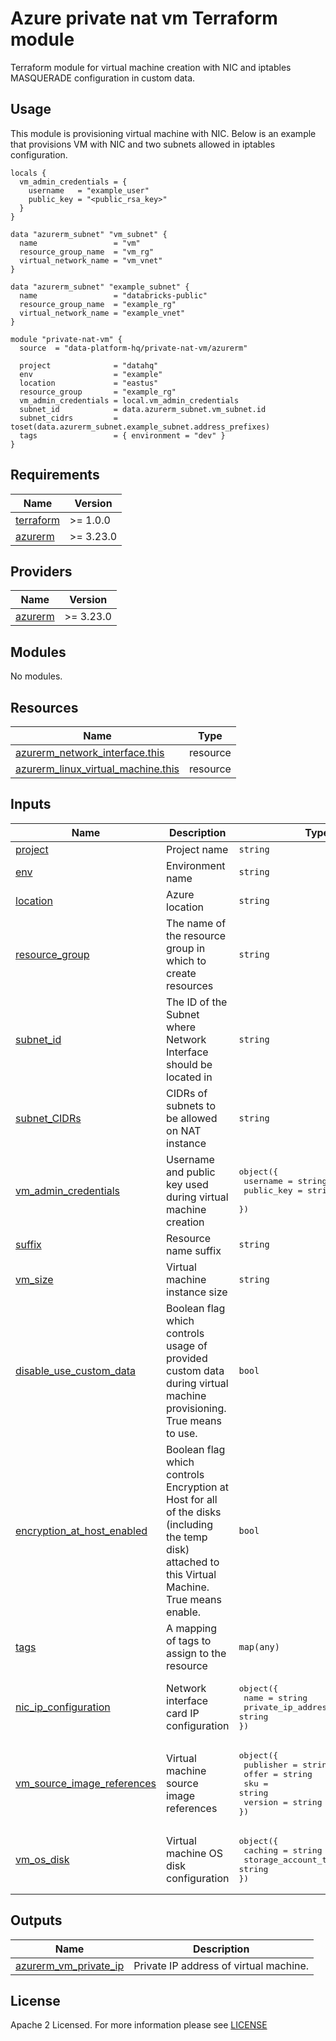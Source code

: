 # Azure private nat vm Terraform module
Terraform module for virtual machine creation with NIC and iptables MASQUERADE configuration in custom data.

## Usage
This module is provisioning virtual machine with NIC. Below is an example that provisions VM with NIC and two subnets allowed in iptables configuration.

```hcl
locals {
  vm_admin_credentials = {
    username   = "example_user"
    public_key = "<public_rsa_key>"
  }  
}

data "azurerm_subnet" "vm_subnet" {
  name                 = "vm"
  resource_group_name  = "vm_rg"
  virtual_network_name = "vm_vnet"
}

data "azurerm_subnet" "example_subnet" {
  name                 = "databricks-public"
  resource_group_name  = "example_rg"
  virtual_network_name = "example_vnet"
}

module "private-nat-vm" {
  source  = "data-platform-hq/private-nat-vm/azurerm"

  project              = "datahq"
  env                  = "example"
  location             = "eastus"
  resource_group       = "example_rg"
  vm_admin_credentials = local.vm_admin_credentials
  subnet_id            = data.azurerm_subnet.vm_subnet.id
  subnet_cidrs         = toset(data.azurerm_subnet.example_subnet.address_prefixes)
  tags                 = { environment = "dev" }
}
```

<!-- BEGIN_TF_DOCS -->
## Requirements
| Name                                                                      | Version   |
|---------------------------------------------------------------------------|-----------|
| <a name="requirement_terraform"></a> [terraform](#requirement\_terraform) | >= 1.0.0  |
| <a name="requirement_azurerm"></a> [azurerm](#requirement\_azurerm)       | >= 3.23.0 |

## Providers

| Name                                                           | Version   |
|----------------------------------------------------------------|-----------|
| <a name="provider_azurerm"></a> [azurerm](#provider\_azurerm)  | >= 3.23.0 |

## Modules

No modules.

## Resources

| Name                                                                                                                                            | Type     |
|-------------------------------------------------------------------------------------------------------------------------------------------------|----------|
| [azurerm_network_interface.this](https://registry.terraform.io/providers/hashicorp/azurerm/latest/docs/resources/network_interface)             | resource |
| [azurerm_linux_virtual_machine.this](https://registry.terraform.io/providers/hashicorp/azurerm/latest/docs/resources/linux_virtual_machine)     | resource |

## Inputs

| Name                                                                                                                   | Description                                                                                                                                        | Type                                                                                                                      | Default                                                                                                                               | Required |
|------------------------------------------------------------------------------------------------------------------------|----------------------------------------------------------------------------------------------------------------------------------------------------|---------------------------------------------------------------------------------------------------------------------------|---------------------------------------------------------------------------------------------------------------------------------------|:--------:|
| <a name="input_project"></a> [project](#input\_project)                                                                | Project name                                                                                                                                       | `string`                                                                                                                  | n/a                                                                                                                                   |   yes    |
| <a name="input_env"></a> [env](#input\_env)                                                                            | Environment name                                                                                                                                   | `string`                                                                                                                  | n/a                                                                                                                                   |   yes    |
| <a name="input_location"></a> [location](#input\_location)                                                             | Azure location                                                                                                                                     | `string`                                                                                                                  | n/a                                                                                                                                   |   yes    |
| <a name="input_resource_group"></a> [resource\_group](#input\_resource\_group)                                         | The name of the resource group in which to create resources                                                                                        | `string`                                                                                                                  | n/a                                                                                                                                   |   yes    |
| <a name="input_subnet_id"></a> [subnet\_id](#input\_subnet\_id)                                                        | The ID of the Subnet where Network Interface should be located in                                                                                  | `string`                                                                                                                  | n/a                                                                                                                                   |   yes    |
| <a name="input_subnet_cidrs"></a> [subnet\_CIDRs](#input\_subnet\_CIDRs)                                               | CIDRs of subnets to be allowed on NAT instance                                                                                                     | `string`                                                                                                                  | n/a                                                                                                                                   |   yes    |
| <a name="input_vm_admin_credentials"></a> [vm\_admin\_credentials](#input\_vm\_admin\_credentials)                     | Username and public key used during virtual machine creation                                                                                       | <pre>object({<br> username    = string <br> public_key  = string <br>})</pre>                                             | n/a                                                                                                                                   |   yes    |
| <a name="input_suffix"></a> [suffix](#input\_suffix)                                                                   | Resource name suffix                                                                                                                               | `string`                                                                                                                  | `""`                                                                                                                                  |    no    |
| <a name="input_vm_size"></a> [vm\_size](#input\_vm\_size)                                                              | Virtual machine instance size                                                                                                                      | `string`                                                                                                                  | `Standard_B1ls`                                                                                                                       |    no    |
| <a name="input_use_custom_data"></a> [disable\_use\_custom\_data](#input\_use\_custom\_data)                           | Boolean flag which controls usage of provided custom data during virtual machine provisioning. True means to use.                                  | `bool`                                                                                                                    | `true`                                                                                                                                |    no    |
| <a name="input_encryption_at_host_enabled"></a> [encryption\_at\_host\_enabled](#input\_encryption\_at\_host\_enabled) | Boolean flag which controls Encryption at Host for all of the disks (including the temp disk) attached to this Virtual Machine. True means enable. | `bool`                                                                                                                    | `true`                                                                                                                                |    no    |
| <a name="input_tags"></a> [tags](#input\_tags)                                                                         | A mapping of tags to assign to the resource                                                                                                        | `map(any)`                                                                                                                | `{}`                                                                                                                                  |    no    |
| <a name="input_nic_ip_configuration"></a> [nic\_ip\_configuration](#input\_nic\_ip\_configuration)                     | Network interface card IP configuration                                                                                                            | <pre>object({<br>  name                          = string<br>  private_ip_address_allocation = string<br>})</pre>         | <pre>{<br>  name                          = "external"<br>  private_ip_address_allocation = "Dynamic"<br>}</pre>                      |    no    |
| <a name="input_vm_source_image_references"></a> [vm\_source\_image\_references](#input\_vm\_source\_image\_references) | Virtual machine source image references                                                                                                            | <pre>object({<br>  publisher = string<br>  offer     = string<br>  sku       = string<br>  version   = string<br>})</pre> | <pre>{<br>  publisher = "Canonical"<br>  offer     = "UbuntuServer"<br>  sku       = "18.04-LTS"<br>  version   = "latest"<br>}</pre> |    no    |
| <a name="input_vm_os_disk"></a> [vm\_os\_disk](#input\_vm\_os\_disk)                                                   | Virtual machine OS disk configuration                                                                                                              | <pre>object({<br>  caching              = string<br>  storage_account_type = string<br>})</pre>                           | <pre>{<br>  caching              = "None"<br>  storage_account_type = "Standard_LRS"<br>}</pre>                                       |    no    |

## Outputs

| Name                                                                                       | Description                             |
|--------------------------------------------------------------------------------------------|-----------------------------------------|
| <a name="azurerm_vm_private_ip"></a> [azurerm\_vm\_private\_ip](#azurerm\_vm\_private\_ip) | Private IP address of virtual machine.  |
<!-- END_TF_DOCS -->

## License

Apache 2 Licensed. For more information please see [LICENSE](https://github.com/data-platform-hq/terraform-azurerm-private-nat-vm/blob/main/LICENSE)

